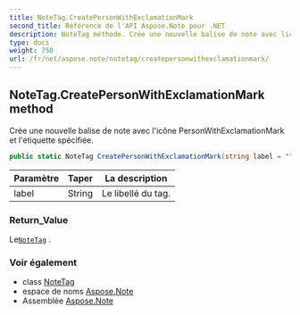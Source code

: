 ```yaml
---
title: NoteTag.CreatePersonWithExclamationMark
second_title: Référence de l'API Aspose.Note pour .NET
description: NoteTag méthode. Crée une nouvelle balise de note avec licône PersonWithExclamationMark et létiquette spécifiée.
type: docs
weight: 750
url: /fr/net/aspose.note/notetag/createpersonwithexclamationmark/
---
```

## NoteTag.CreatePersonWithExclamationMark method

Crée une nouvelle balise de note avec l'icône PersonWithExclamationMark et l'étiquette spécifiée.

```csharp
public static NoteTag CreatePersonWithExclamationMark(string label = "")
```

| Paramètre | Taper | La description |
| --- | --- | --- |
| label | String | Le libellé du tag. |

### Return_Value

Le[`NoteTag`](../) .

### Voir également

* class [NoteTag](../)
* espace de noms [Aspose.Note](../../notetag/)
* Assemblée [Aspose.Note](../../../)


